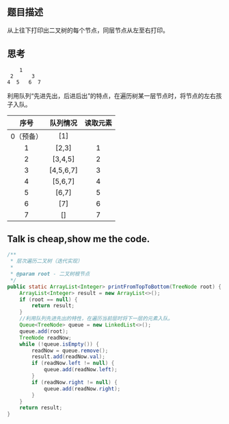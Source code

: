 ## 题目描述

从上往下打印出二叉树的每个节点，同层节点从左至右打印。

## 思考

```
    1 
 2      3
4  5   6  7
```

利用队列“先进先出，后进后出”的特点，在遍历树某一层节点时，将节点的左右孩子入队。

| 序号 | 队列情况 | 读取元素 |
| :--: | :------: | :------: |
| 0（预备） |    [1]    |          |
| 1 |[2,3]|1|
| 2 |[3,4,5]|2|
| 3 |[4,5,6,7]|3|
| 4 |[5,6,7]|4|
| 5 |[6,7]|5|
| 6 |[7]|6|
| 7 |[]|7|

## Talk is cheap,show me the code.

```java
/**
 * 层次遍历二叉树（迭代实现）
 *
 * @param root - 二叉树根节点
 */
public static ArrayList<Integer> printFromTopToBottom(TreeNode root) {
    ArrayList<Integer> result = new ArrayList<>();
    if (root == null) {
        return result;
    }
    //利用队列先进先出的特性，在遍历当前层时将下一层的元素入队。
    Queue<TreeNode> queue = new LinkedList<>();
    queue.add(root);
    TreeNode readNow;
    while (!queue.isEmpty()) {
        readNow = queue.remove();
        result.add(readNow.val);
        if (readNow.left != null) {
            queue.add(readNow.left);
        }
        if (readNow.right != null) {
            queue.add(readNow.right);
        }
    }
    return result;
}
```